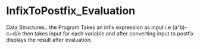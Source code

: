 # InfixToPostfix_Evaluation
Data Structures.. the Program Takes an infix expression as input i.e (a^b)-c+d/e then takes input for each variable and after converting input to postfix displays the result after evaluation.
